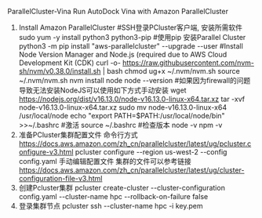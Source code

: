 ParallelCluster-Vina
Run AutoDock Vina with Amazon ParallelCluster
1. Install Amazon ParallelCluster
#SSH登录PCluster客户端, 安装所需软件
sudo yum -y install python3 python3-pip
#使用pip 安装Parallel Cluster
python3 -m pip install "aws-parallelcluster" --upgrade --user
#Install Node Version Manager and Node.js (required due to AWS Cloud Development Kit (CDK) 
curl -o- https://raw.githubusercontent.com/nvm-sh/nvm/v0.38.0/install.sh | bash
chmod ug+x ~/.nvm/nvm.sh
source ~/.nvm/nvm.sh
nvm install node
node --version
#如果因为firewall的问题导致无法安装NodeJS可以使用如下方式手动安装
wget https://nodejs.org/dist/v16.13.0/node-v16.13.0-linux-x64.tar.xz
tar -xvf node-v16.13.0-linux-x64.tar.xz
sudo mv node-v16.13.0-linux-x64 /usr/local/node
echo "export PATH=$PATH:/usr/local/node/bin" >>~/.bashrc
#激活
source ~/.bashrc
#检查版本
node -v
npm -v
2. 准备PCluster集群配置文件
命令行方式
https://docs.aws.amazon.com/zh_cn/parallelcluster/latest/ug/pcluster.configure-v3.html
pcluster configure --region us-west-2 --config config.yaml
手动编辑配置文件
集群的文件可以参考链接
https://docs.aws.amazon.com/zh_cn/parallelcluster/latest/ug/cluster-configuration-file-v3.html
3. 创建Pcluster集群
pcluster create-cluster --cluster-configuration config.yaml --cluster-name hpc --rollback-on-failure false 
4. 登录集群节点
pcluster ssh --cluster-name hpc -i key.pem

